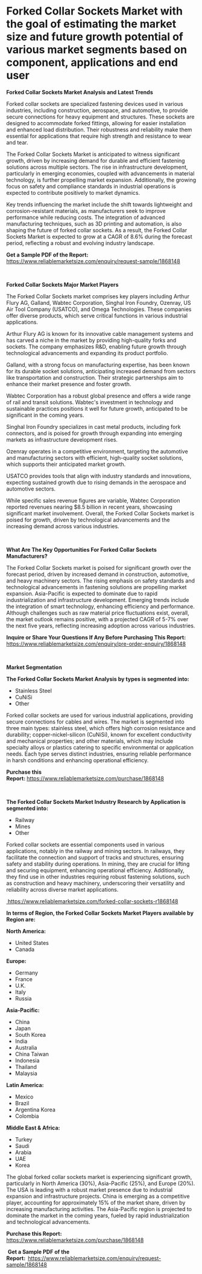 <p><h1>Forked Collar Sockets Market with the goal of estimating the market size and future growth potential of various market segments based on component, applications and end user</h1></p><p><strong>Forked Collar Sockets Market Analysis and Latest Trends</strong></p>
<p><p>Forked collar sockets are specialized fastening devices used in various industries, including construction, aerospace, and automotive, to provide secure connections for heavy equipment and structures. These sockets are designed to accommodate forked fittings, allowing for easier installation and enhanced load distribution. Their robustness and reliability make them essential for applications that require high strength and resistance to wear and tear.</p><p>The Forked Collar Sockets Market is anticipated to witness significant growth, driven by increasing demand for durable and efficient fastening solutions across multiple sectors. The rise in infrastructure development, particularly in emerging economies, coupled with advancements in material technology, is further propelling market expansion. Additionally, the growing focus on safety and compliance standards in industrial operations is expected to contribute positively to market dynamics.</p><p>Key trends influencing the market include the shift towards lightweight and corrosion-resistant materials, as manufacturers seek to improve performance while reducing costs. The integration of advanced manufacturing techniques, such as 3D printing and automation, is also shaping the future of forked collar sockets. As a result, the Forked Collar Sockets Market is expected to grow at a CAGR of 8.6% during the forecast period, reflecting a robust and evolving industry landscape.</p></p>
<p><strong>Get a Sample PDF of the Report:&nbsp;</strong> <a href="https://www.reliablemarketsize.com/enquiry/request-sample/1868148?utm_campaign=3367&utm_medium=2&utm_source=Github&utm_content=ia&utm_term=12042025&utm_id=forked-collar-sockets">https://www.reliablemarketsize.com/enquiry/request-sample/1868148</a></p>
<p>&nbsp;</p>
<p><strong>Forked Collar Sockets Major Market Players</strong></p>
<p><p>The Forked Collar Sockets market comprises key players including Arthur Flury AG, Galland, Wabtec Corporation, Singhal Iron Foundry, Ozenray, US Air Tool Company (USATCO), and Omega Technologies. These companies offer diverse products, which serve critical functions in various industrial applications.</p><p>Arthur Flury AG is known for its innovative cable management systems and has carved a niche in the market by providing high-quality forks and sockets. The company emphasizes R&D, enabling future growth through technological advancements and expanding its product portfolio. </p><p>Galland, with a strong focus on manufacturing expertise, has been known for its durable socket solutions, anticipating increased demand from sectors like transportation and construction. Their strategic partnerships aim to enhance their market presence and foster growth.</p><p>Wabtec Corporation has a robust global presence and offers a wide range of rail and transit solutions. Wabtec's investment in technology and sustainable practices positions it well for future growth, anticipated to be significant in the coming years.</p><p>Singhal Iron Foundry specializes in cast metal products, including fork connectors, and is poised for growth through expanding into emerging markets as infrastructure development rises.</p><p>Ozenray operates in a competitive environment, targeting the automotive and manufacturing sectors with efficient, high-quality socket solutions, which supports their anticipated market growth.</p><p>USATCO provides tools that align with industry standards and innovations, expecting sustained growth due to rising demands in the aerospace and automotive sectors.</p><p>While specific sales revenue figures are variable, Wabtec Corporation reported revenues nearing $8.5 billion in recent years, showcasing significant market involvement. Overall, the Forked Collar Sockets market is poised for growth, driven by technological advancements and the increasing demand across various industries.</p></p>
<p>&nbsp;</p>
<p><strong>What Are The Key Opportunities For Forked Collar Sockets Manufacturers?</strong></p>
<p><p>The Forked Collar Sockets market is poised for significant growth over the forecast period, driven by increased demand in construction, automotive, and heavy machinery sectors. The rising emphasis on safety standards and technological advancements in fastening solutions are propelling market expansion. Asia-Pacific is expected to dominate due to rapid industrialization and infrastructure development. Emerging trends include the integration of smart technology, enhancing efficiency and performance. Although challenges such as raw material price fluctuations exist, overall, the market outlook remains positive, with a projected CAGR of 5-7% over the next five years, reflecting increasing adoption across various industries.</p></p>
<p><strong>Inquire or Share Your Questions If Any Before Purchasing This Report:</strong> <a href="https://www.reliablemarketsize.com/enquiry/pre-order-enquiry/1868148?utm_campaign=3367&utm_medium=2&utm_source=Github&utm_content=ia&utm_term=12042025&utm_id=forked-collar-sockets">https://www.reliablemarketsize.com/enquiry/pre-order-enquiry/1868148</a></p>
<p>&nbsp;</p>
<p><strong>Market Segmentation</strong></p>
<p><strong>The Forked Collar Sockets Market Analysis by types is segmented into:</strong></p>
<p><ul><li>Stainless Steel</li><li>CuNiSi</li><li>Other</li></ul></p>
<p><p>Forked collar sockets are used for various industrial applications, providing secure connections for cables and wires. The market is segmented into three main types: stainless steel, which offers high corrosion resistance and durability; copper-nickel-silicon (CuNiSi), known for excellent conductivity and mechanical properties; and other materials, which may include specialty alloys or plastics catering to specific environmental or application needs. Each type serves distinct industries, ensuring reliable performance in harsh conditions and enhancing operational efficiency.</p></p>
<p><strong>Purchase this Report:&nbsp;</strong><a href="https://www.reliablemarketsize.com/purchase/1868148?utm_campaign=3367&utm_medium=2&utm_source=Github&utm_content=ia&utm_term=12042025&utm_id=forked-collar-sockets">https://www.reliablemarketsize.com/purchase/1868148</a></p>
<p>&nbsp;</p>
<p><strong>The Forked Collar Sockets Market Industry Research by Application is segmented into:</strong></p>
<p><ul><li>Railway</li><li>Mines</li><li>Other</li></ul></p>
<p><p>Forked collar sockets are essential components used in various applications, notably in the railway and mining sectors. In railways, they facilitate the connection and support of tracks and structures, ensuring safety and stability during operations. In mining, they are crucial for lifting and securing equipment, enhancing operational efficiency. Additionally, they find use in other industries requiring robust fastening solutions, such as construction and heavy machinery, underscoring their versatility and reliability across diverse market applications.</p></p>
<p><a href="https://www.reliablemarketsize.com/forked-collar-sockets-r1868148?utm_campaign=3367&utm_medium=2&utm_source=Github&utm_content=ia&utm_term=12042025&utm_id=forked-collar-sockets">&nbsp;https://www.reliablemarketsize.com/forked-collar-sockets-r1868148</a></p>
<p><strong>In terms of Region, the Forked Collar Sockets Market Players available by Region are:</strong></p>
<p>
    <p> <strong> North America: </strong>
        <ul>
            <li>United States</li>
            <li>Canada</li>
        </ul>
        </p> 
    <p> <strong> Europe: </strong>
        <ul>
            <li>Germany</li>
            <li>France</li>
            <li>U.K.</li>
            <li>Italy</li>
            <li>Russia</li>
        </ul>
        </p> 
    <p> <strong> Asia-Pacific: </strong>
        <ul>
            <li>China</li>
            <li>Japan</li>
            <li>South Korea</li>
            <li>India</li>
            <li>Australia</li>
            <li>China Taiwan</li>
            <li>Indonesia</li>
            <li>Thailand</li>
            <li>Malaysia</li>
        </ul>
        </p> 
    <p> <strong> Latin America: </strong>
        <ul>
            <li>Mexico</li>
            <li>Brazil</li>
            <li>Argentina Korea</li>
            <li>Colombia</li>
        </ul>
        </p> 
    <p> <strong> Middle East & Africa: </strong>
        <ul>
            <li>Turkey</li>
            <li>Saudi</li>
            <li>Arabia</li>
            <li>UAE</li>
            <li>Korea</li>
        </ul>
    </p>
    </p>
<p><p>The global forked collar sockets market is experiencing significant growth, particularly in North America (30%), Asia-Pacific (25%), and Europe (20%). The USA is leading with a robust market presence due to industrial expansion and infrastructure projects. China is emerging as a competitive player, accounting for approximately 15% of the market share, driven by increasing manufacturing activities. The Asia-Pacific region is projected to dominate the market in the coming years, fueled by rapid industrialization and technological advancements.</p></p>
<p><strong>Purchase this Report: </strong><a href="https://www.reliablemarketsize.com/purchase/1868148?utm_campaign=3367&utm_medium=2&utm_source=Github&utm_content=ia&utm_term=12042025&utm_id=forked-collar-sockets">https://www.reliablemarketsize.com/purchase/1868148</a></p>
<p>&nbsp;<strong>Get a Sample PDF of the Report:&nbsp;&nbsp;</strong><a href="https://www.reliablemarketsize.com/enquiry/request-sample/1868148?utm_campaign=3367&utm_medium=2&utm_source=Github&utm_content=ia&utm_term=12042025&utm_id=forked-collar-sockets">https://www.reliablemarketsize.com/enquiry/request-sample/1868148</a></p>
<p><strong></strong></p>
<p><p></p><p></p><p></p></p>